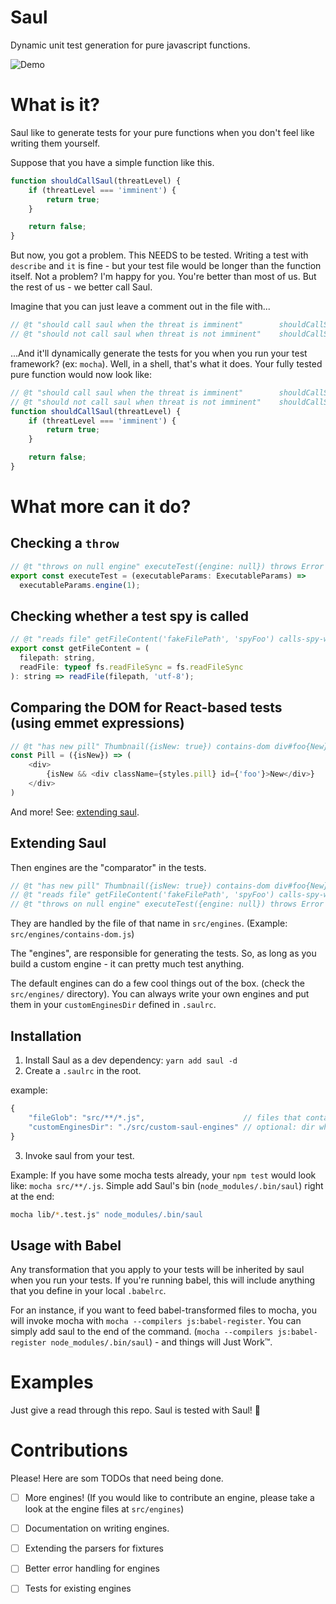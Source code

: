 Saul
====
Dynamic unit test generation for pure javascript functions. 

![Demo](https://s3.amazonaws.com/nadeesha-misc/saul+demo+gif.gif)

# What is it?

Saul like to generate tests for your pure functions when you don't feel like writing them yourself.

Suppose that you have a simple function like this.

```js
function shouldCallSaul(threatLevel) {
    if (threatLevel === 'imminent') {
        return true;
    }

    return false;
}
```

But now, you got a problem. This NEEDS to be tested. Writing a test with `describe` and `it` is fine - but your test file would be longer than the function itself. Not a problem? I'm happy for you. You're better than most of us. But the rest of us - we better call Saul.

Imagine that you can just leave a comment out in the file with...

```js
// @t "should call saul when the threat is imminent"        shouldCallSaul('imminent') equals true
// @t "should not call saul when threat is not imminent"    shouldCallSaul('nodanger') equals false
```

...And it'll dynamically generate the tests for you when you run your test framework? (ex: `mocha`). Well, in a shell, that's what it does. Your fully tested pure function would now look like:

```js
// @t "should call saul when the threat is imminent"        shouldCallSaul('imminent') equals true
// @t "should not call saul when threat is not imminent"    shouldCallSaul('nodanger') equals false
function shouldCallSaul(threatLevel) {
    if (threatLevel === 'imminent') {
        return true;
    }

    return false;
}
```

# What more can it do?

## Checking a `throw`

```js
// @t "throws on null engine" executeTest({engine: null}) throws Error
export const executeTest = (executableParams: ExecutableParams) =>
  executableParams.engine(1);
```

## Checking whether a test spy is called

```js
// @t "reads file" getFileContent('fakeFilePath', 'spyFoo') calls-spy-with fakeFilePath
export const getFileContent = (
  filepath: string,
  readFile: typeof fs.readFileSync = fs.readFileSync
): string => readFile(filepath, 'utf-8');
```

## Comparing the DOM for React-based tests (using emmet expressions)

```js
// @t "has new pill" Thumbnail({isNew: true}) contains-dom div#foo{New}
const Pill = ({isNew}) => (
    <div>
        {isNew && <div className={styles.pill} id={'foo'}>New</div>}
    </div>
)
```

And more! See: [extending saul](#extending).

## Extending Saul <a name="extending"></a>

Then engines are the "comparator" in the tests.

```js
// @t "has new pill" Thumbnail({isNew: true}) contains-dom div#foo{New}                   ===> contains-dom
// @t "reads file" getFileContent('fakeFilePath', 'spyFoo') calls-spy-with fakeFilePath   ===> calls-spy-with
// @t "throws on null engine" executeTest({engine: null}) throws Error                    ===> throws
```

They are handled by the file of that name in `src/engines`. (Example: `src/engines/contains-dom.js`)

The "engines", are responsible for generating the tests. So, as long as you build a custom engine - it can pretty much test anything. 

The default engines can do a few cool things out of the box. (check the `src/engines/` directory). You can always write your own engines and put them in your `customEnginesDir` defined in `.saulrc`.

## Installation

1. Install Saul as a dev dependency: `yarn add saul -d`
2. Create a `.saulrc` in the root.

example:
```js
{
    "fileGlob": "src/**/*.js",                      // files that contain the saul comments
    "customEnginesDir": "./src/custom-saul-engines" // optional: dir where you will put custom engine .js files
}
```

3. Invoke saul from your test. 

Example: If you have some mocha tests already, your `npm test` would look like: `mocha src/**/.js`. Simple add Saul's bin (`node_modules/.bin/saul`) right at the end:

```sh
mocha lib/*.test.js" node_modules/.bin/saul
```

## Usage with Babel

Any transformation that you apply to your tests will be inherited by saul when you run your tests. If you're running babel, this will include anything that you define in your local `.babelrc`.

For an instance, if you want to feed babel-transformed files to mocha, you will invoke mocha with `mocha --compilers js:babel-register`. You can simply add saul to the end of the command. (`mocha --compilers js:babel-register node_modules/.bin/saul`) - and things will Just Work™.

# Examples

Just give a read through this repo. Saul is tested with Saul! :rocket:

# Contributions

Please! Here are som TODOs that need being done.

- [ ] More engines! (If you would like to contribute an engine, please take a look at the engine files at `src/engines`)
- [ ] Documentation on writing engines.
- [ ] Extending the parsers for fixtures
- [ ] Better error handling for engines
- [ ] Tests for existing engines

